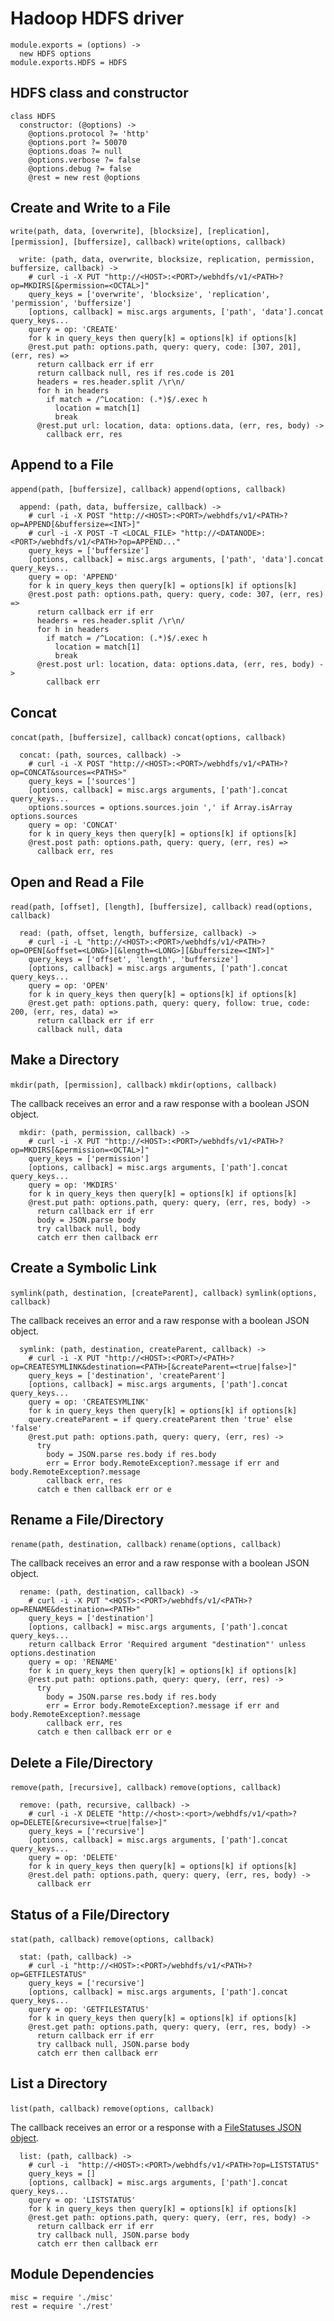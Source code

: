 
# Hadoop HDFS driver

    module.exports = (options) ->
      new HDFS options
    module.exports.HDFS = HDFS

## HDFS class and constructor

    class HDFS
      constructor: (@options) ->
        @options.protocol ?= 'http'
        @options.port ?= 50070
        @options.doas ?= null
        @options.verbose ?= false
        @options.debug ?= false
        @rest = new rest @options

## Create and Write to a File

`write(path, data, [overwrite], [blocksize], [replication], [permission], [buffersize], callback)`
`write(options, callback)`

      write: (path, data, overwrite, blocksize, replication, permission, buffersize, callback) ->
        # curl -i -X PUT "http://<HOST>:<PORT>/webhdfs/v1/<PATH>?op=MKDIRS[&permission=<OCTAL>]"
        query_keys = ['overwrite', 'blocksize', 'replication', 'permission', 'buffersize']
        [options, callback] = misc.args arguments, ['path', 'data'].concat query_keys...
        query = op: 'CREATE'
        for k in query_keys then query[k] = options[k] if options[k]
        @rest.put path: options.path, query: query, code: [307, 201], (err, res) =>
          return callback err if err
          return callback null, res if res.code is 201
          headers = res.header.split /\r\n/
          for h in headers
            if match = /^Location: (.*)$/.exec h
              location = match[1]
              break
          @rest.put url: location, data: options.data, (err, res, body) ->
            callback err, res

## Append to a File

`append(path, [buffersize], callback)`
`append(options, callback)`

      append: (path, data, buffersize, callback) ->
        # curl -i -X POST "http://<HOST>:<PORT>/webhdfs/v1/<PATH>?op=APPEND[&buffersize=<INT>]"
        # curl -i -X POST -T <LOCAL_FILE> "http://<DATANODE>:<PORT>/webhdfs/v1/<PATH>?op=APPEND..."
        query_keys = ['buffersize']
        [options, callback] = misc.args arguments, ['path', 'data'].concat query_keys...
        query = op: 'APPEND'
        for k in query_keys then query[k] = options[k] if options[k]
        @rest.post path: options.path, query: query, code: 307, (err, res) =>
          return callback err if err
          headers = res.header.split /\r\n/
          for h in headers
            if match = /^Location: (.*)$/.exec h
              location = match[1]
              break
          @rest.post url: location, data: options.data, (err, res, body) ->
            callback err

## Concat

`concat(path, [buffersize], callback)`
`concat(options, callback)`

      concat: (path, sources, callback) ->
        # curl -i -X POST "http://<HOST>:<PORT>/webhdfs/v1/<PATH>?op=CONCAT&sources=<PATHS>"
        query_keys = ['sources']
        [options, callback] = misc.args arguments, ['path'].concat query_keys...
        options.sources = options.sources.join ',' if Array.isArray options.sources
        query = op: 'CONCAT'
        for k in query_keys then query[k] = options[k] if options[k]
        @rest.post path: options.path, query: query, (err, res) =>
          callback err, res

## Open and Read a File

`read(path, [offset], [length], [buffersize], callback)`
`read(options, callback)`

      read: (path, offset, length, buffersize, callback) ->
        # curl -i -L "http://<HOST>:<PORT>/webhdfs/v1/<PATH>?op=OPEN[&offset=<LONG>][&length=<LONG>][&buffersize=<INT>]"
        query_keys = ['offset', 'length', 'buffersize']
        [options, callback] = misc.args arguments, ['path'].concat query_keys...
        query = op: 'OPEN'
        for k in query_keys then query[k] = options[k] if options[k]
        @rest.get path: options.path, query: query, follow: true, code: 200, (err, res, data) =>
          return callback err if err
          callback null, data

## Make a Directory

`mkdir(path, [permission], callback)`
`mkdir(options, callback)`

The callback receives an error and a raw response with a boolean JSON object.

      mkdir: (path, permission, callback) ->
        # curl -i -X PUT "http://<HOST>:<PORT>/webhdfs/v1/<PATH>?op=MKDIRS[&permission=<OCTAL>]"
        query_keys = ['permission']
        [options, callback] = misc.args arguments, ['path'].concat query_keys...
        query = op: 'MKDIRS'
        for k in query_keys then query[k] = options[k] if options[k]
        @rest.put path: options.path, query: query, (err, res, body) ->
          return callback err if err
          body = JSON.parse body
          try callback null, body
          catch err then callback err

## Create a Symbolic Link

`symlink(path, destination, [createParent], callback)`
`symlink(options, callback)`

The callback receives an error and a raw response with a boolean JSON object.

      symlink: (path, destination, createParent, callback) ->
        # curl -i -X PUT "http://<HOST>:<PORT>/<PATH>?op=CREATESYMLINK&destination=<PATH>[&createParent=<true|false>]"
        query_keys = ['destination', 'createParent']
        [options, callback] = misc.args arguments, ['path'].concat query_keys...
        query = op: 'CREATESYMLINK'
        for k in query_keys then query[k] = options[k] if options[k]
        query.createParent = if query.createParent then 'true' else 'false'
        @rest.put path: options.path, query: query, (err, res) ->
          try
            body = JSON.parse res.body if res.body
            err = Error body.RemoteException?.message if err and body.RemoteException?.message
            callback err, res
          catch e then callback err or e

## Rename a File/Directory

`rename(path, destination, callback)`
`rename(options, callback)`

The callback receives an error and a raw response with a boolean JSON object.

      rename: (path, destination, callback) ->
        # curl -i -X PUT "<HOST>:<PORT>/webhdfs/v1/<PATH>?op=RENAME&destination=<PATH>"
        query_keys = ['destination']
        [options, callback] = misc.args arguments, ['path'].concat query_keys...
        return callback Error 'Required argument "destination"' unless options.destination
        query = op: 'RENAME'
        for k in query_keys then query[k] = options[k] if options[k]
        @rest.put path: options.path, query: query, (err, res) ->
          try
            body = JSON.parse res.body if res.body
            err = Error body.RemoteException?.message if err and body.RemoteException?.message
            callback err, res
          catch e then callback err or e

## Delete a File/Directory

`remove(path, [recursive], callback)`
`remove(options, callback)`

      remove: (path, recursive, callback) ->
        # curl -i -X DELETE "http://<host>:<port>/webhdfs/v1/<path>?op=DELETE[&recursive=<true|false>]"
        query_keys = ['recursive']
        [options, callback] = misc.args arguments, ['path'].concat query_keys...
        query = op: 'DELETE'
        for k in query_keys then query[k] = options[k] if options[k]
        @rest.del path: options.path, query: query, (err, res, body) ->
          callback err

## Status of a File/Directory

`stat(path, callback)`
`remove(options, callback)`

      stat: (path, callback) ->
        # curl -i "http://<HOST>:<PORT>/webhdfs/v1/<PATH>?op=GETFILESTATUS"
        query_keys = ['recursive']
        [options, callback] = misc.args arguments, ['path'].concat query_keys...
        query = op: 'GETFILESTATUS'
        for k in query_keys then query[k] = options[k] if options[k]
        @rest.get path: options.path, query: query, (err, res, body) ->
          return callback err if err
          try callback null, JSON.parse body
          catch err then callback err

## List a Directory

`list(path, callback)`
`remove(options, callback)`

The callback receives an error or a response with a 
[FileStatuses JSON object][FileStatuses].

      list: (path, callback) ->
        # curl -i  "http://<HOST>:<PORT>/webhdfs/v1/<PATH>?op=LISTSTATUS"
        query_keys = []
        [options, callback] = misc.args arguments, ['path'].concat query_keys...
        query = op: 'LISTSTATUS'
        for k in query_keys then query[k] = options[k] if options[k]
        @rest.get path: options.path, query: query, (err, res, body) ->
          return callback err if err
          try callback null, JSON.parse body
          catch err then callback err

## Module Dependencies

    misc = require './misc'
    rest = require './rest'

[FileStatuses]: http://hadoop.apache.org/docs/r1.0.4/webhdfs.html#FileStatuses

